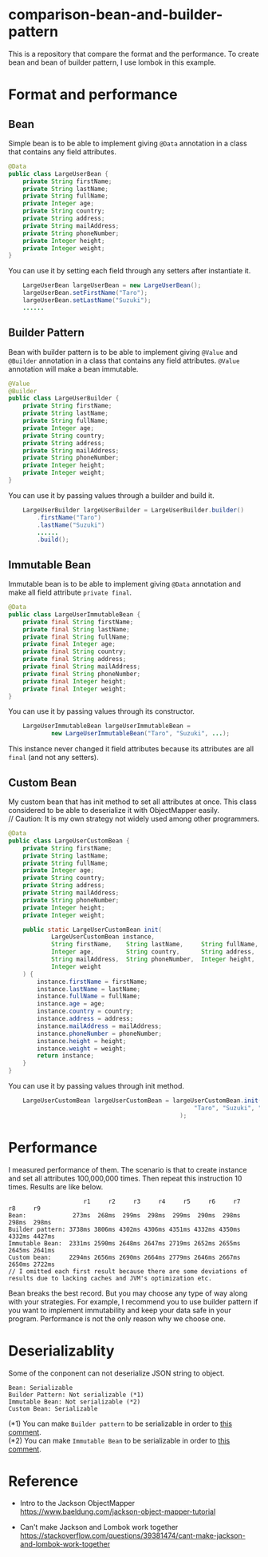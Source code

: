 # comparison-bean-and-builder-pattern
This is a repository that compare the format and the performance.
To create bean and bean of builder pattern, I use lombok in this example.

# Format and performance

## Bean
Simple bean is to be able to implement giving `@Data` annotation in a class that contains any field attributes.

```java
@Data
public class LargeUserBean {
    private String firstName;
    private String lastName;
    private String fullName;
    private Integer age;
    private String country;
    private String address;
    private String mailAddress;
    private String phoneNumber;
    private Integer height;
    private Integer weight;
}
```

You can use it by setting each field through any setters after instantiate it.

```java
    LargeUserBean largeUserBean = new LargeUserBean();
    largeUserBean.setFirstName("Taro");
    largeUserBean.setLastName("Suzuki");
    ......
```

## Builder Pattern
Bean with builder pattern is to be able to implement giving `@Value` and `@Builder` annotation in a class that contains any field attributes.
`@Value` annotation will make a bean immutable.

```java
@Value
@Builder
public class LargeUserBuilder {
    private String firstName;
    private String lastName;
    private String fullName;
    private Integer age;
    private String country;
    private String address;
    private String mailAddress;
    private String phoneNumber;
    private Integer height;
    private Integer weight;
}
```

You can use it by passing values through a builder and build it.

```java
    LargeUserBuilder largeUserBuilder = LargeUserBuilder.builder()
        .firstName("Taro")
        .lastName("Suzuki")
        ......
        .build();
```

## Immutable Bean
Immutable bean is to be able to implement giving `@Data` annotation and make all field attribute `private final`.

```java
@Data
public class LargeUserImmutableBean {
    private final String firstName;
    private final String lastName;
    private final String fullName;
    private final Integer age;
    private final String country;
    private final String address;
    private final String mailAddress;
    private final String phoneNumber;
    private final Integer height;
    private final Integer weight;
}
```

You can use it by passing values through its constructor.

```java
    LargeUserImmutableBean largeUserImmutableBean =
            new LargeUserImmutableBean("Taro", "Suzuki", ...);
```

This instance never changed it field attributes because its attributes are all `final` (and not any setters).

## Custom Bean
My custom bean that has init method to set all attributes at once.
This class considered to be able to deserialize it with ObjectMapper easily.  
// Caution: It is my own strategy not widely used among other programmers.

```java
@Data
public class LargeUserCustomBean {
    private String firstName;
    private String lastName;
    private String fullName;
    private Integer age;
    private String country;
    private String address;
    private String mailAddress;
    private String phoneNumber;
    private Integer height;
    private Integer weight;

    public static LargeUserCustomBean init(
            LargeUserCustomBean instance,
            String firstName,    String lastName,     String fullName,
            Integer age,         String country,      String address,
            String mailAddress,  String phoneNumber,  Integer height,
            Integer weight
    ) {
        instance.firstName = firstName;
        instance.lastName = lastName;
        instance.fullName = fullName;
        instance.age = age;
        instance.country = country;
        instance.address = address;
        instance.mailAddress = mailAddress;
        instance.phoneNumber = phoneNumber;
        instance.height = height;
        instance.weight = weight;
        return instance;
    }
}
```

You can use it by passing values through init method.

```java
    LargeUserCustomBean largeUserCustomBean = largeUserCustomBean.init(new LargeUserCustomBean(),
                                                    "Taro", "Suzuki", "Taro Suzuki", ......
                                                );
```

# Performance
I measured performance of them.
The scenario is that to create instance and set all attributes 100,000,000 times.
Then repeat this instruction 10 times.
Results are like below.

```
                     r1     r2     r3     r4     r5     r6     r7     r8     r9
Bean:             273ms  268ms  299ms  298ms  299ms  290ms  298ms  298ms  298ms
Builder pattern: 3738ms 3806ms 4302ms 4306ms 4351ms 4332ms 4350ms 4332ms 4427ms
Immutable Bean:  2331ms 2590ms 2648ms 2647ms 2719ms 2652ms 2655ms 2645ms 2641ms
Custom bean:     2294ms 2656ms 2690ms 2664ms 2779ms 2646ms 2667ms 2650ms 2722ms
// I omitted each first result because there are some deviations of results due to lacking caches and JVM's optimization etc.
```

Bean breaks the best record.
But you may choose any type of way along with your strategies.
For example, I recommend you to use builder pattern if you want to implement immutability and keep your data safe in your program.
Performance is not the only reason why we choose one.

# Deserializablity
Some of the conponent can not deserialize JSON string to object.

```
Bean: Serializable
Builder Pattern: Not serializable (*1)
Immutable Bean: Not serializable (*2)
Custom Bean: Serializable
```

(*1) You can make `Builder pattern` to be serializable in order to [this comment](https://stackoverflow.com/a/48801237).  
(*2) You can make `Immutable Bean` to be serializable in order to [this comment](https://stackoverflow.com/a/56118113).   

# Reference
* Intro to the Jackson ObjectMapper  
https://www.baeldung.com/jackson-object-mapper-tutorial  

* Can't make Jackson and Lombok work together  
https://stackoverflow.com/questions/39381474/cant-make-jackson-and-lombok-work-together
